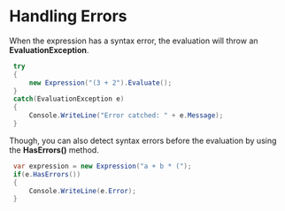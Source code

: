 ﻿# Handling Errors

When the expression has a syntax error, the evaluation will throw an **EvaluationException**.

```c#
 try
 {
     new Expression("(3 + 2").Evaluate();
 }
 catch(EvaluationException e)
 {
     Console.WriteLine("Error catched: " + e.Message);
 }
```

Though, you can also detect syntax errors before the evaluation by using the **HasErrors()** method.

```c#
 var expression = new Expression("a + b * (");
 if(e.HasErrors())
 {
     Console.WriteLine(e.Error);
 }